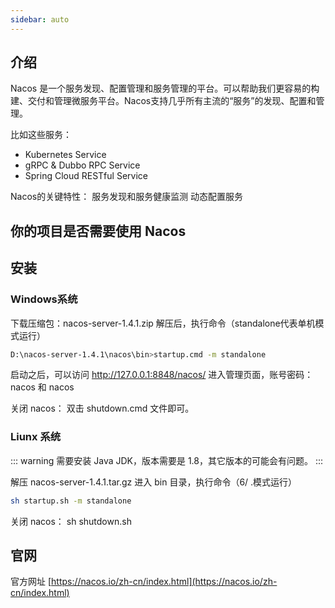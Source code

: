 ```yaml
---
sidebar: auto
---
```


## 介绍

Nacos 是一个服务发现、配置管理和服务管理的平台。可以帮助我们更容易的构建、交付和管理微服务平台。Nacos支持几乎所有主流的“服务”的发现、配置和管理。

比如这些服务：
- Kubernetes Service
- gRPC & Dubbo RPC Service
- Spring Cloud RESTful Service

Nacos的关键特性：
服务发现和服务健康监测
动态配置服务

## 你的项目是否需要使用 Nacos

## 安装

### Windows系统

下载压缩包：nacos-server-1.4.1.zip
解压后，执行命令（standalone代表单机模式运行）
```bash
D:\nacos-server-1.4.1\nacos\bin>startup.cmd -m standalone
```
启动之后，可以访问 http://127.0.0.1:8848/nacos/ 进入管理页面，账号密码：nacos 和 nacos

关闭 nacos：
双击 shutdown.cmd 文件即可。

### Liunx 系统

::: warning
需要安装 Java JDK，版本需要是 1.8，其它版本的可能会有问题。
:::

解压 nacos-server-1.4.1.tar.gz
进入 bin 目录，执行命令（6/
.模式运行）
```bash
sh startup.sh -m standalone
```

关闭 nacos：
sh shutdown.sh


## 官网

官方网址
[https://nacos.io/zh-cn/index.html](https://nacos.io/zh-cn/index.html)



















